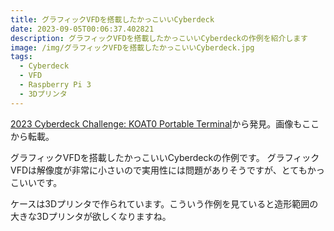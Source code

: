 ```yaml
---
title: グラフィックVFDを搭載したかっこいいCyberdeck
date: 2023-09-05T00:06:37.402821
description: グラフィックVFDを搭載したかっこいいCyberdeckの作例を紹介します
image: /img/グラフィックVFDを搭載したかっこいいCyberdeck.jpg
tags:
  - Cyberdeck
  - VFD
  - Raspberry Pi 3
  - 3Dプリンタ
---
```

[2023 Cyberdeck Challenge: KOAT0 Portable Terminal](https://hackaday.com/2023/08/26/2023-cyberdeck-challenge-koat0-portable-terminal/)から発見。画像もここから転載。

グラフィックVFDを搭載したかっこいいCyberdeckの作例です。
グラフィックVFDは解像度が非常に小さいので実用性には問題がありそうですが、とてもかっこいいです。

ケースは3Dプリンタで作られています。こういう作例を見ていると造形範囲の大きな3Dプリンタが欲しくなりますね。



